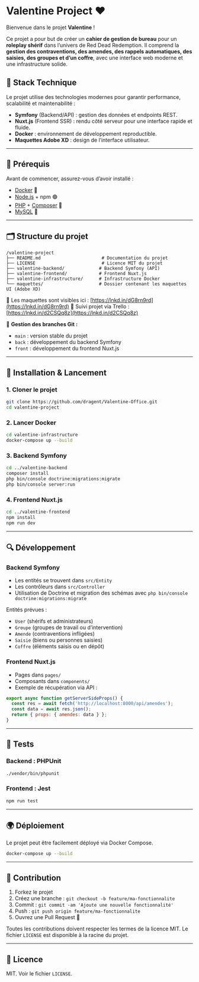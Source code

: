 # Valentine Project ❤️

Bienvenue dans le projet **Valentine** !

Ce projet a pour but de créer un **cahier de gestion de bureau** pour un **roleplay shérif** dans l’univers de Red Dead Redemption. Il comprend la **gestion des contraventions, des amendes, des rappels automatiques, des saisies, des groupes et d’un coffre**, avec une interface web moderne et une infrastructure solide.

## 🧱 Stack Technique

Le projet utilise des technologies modernes pour garantir performance, scalabilité et maintenabilité :

- **Symfony** (Backend/API) : gestion des données et endpoints REST.
- **Nuxt.js** (Frontend SSR) : rendu côté serveur pour une interface rapide et fluide.
- **Docker** : environnement de développement reproductible.
- **Maquettes Adobe XD** : design de l’interface utilisateur.

---

## 🔧 Prérequis

Avant de commencer, assurez-vous d’avoir installé :

- [Docker](https://www.docker.com/get-started) 🐳
- [Node.js](https://nodejs.org/) + npm 🟢
- [PHP](https://www.php.net/) + [Composer](https://getcomposer.org/) 🐘
- [MySQL](https://dev.mysql.com/downloads/) 🐬

---

## 🗂️ Structure du projet

```
/valentine-project 
├── README.md                       # Documentation du projet
├── LICENSE                         # Licence MIT du projet
├── valentine-backend/             # Backend Symfony (API)
├── valentine-frontend/            # Frontend Nuxt.js
├── valentine-infrastructure/      # Infrastructure Docker
└── maquettes/                     # Dossier contenant les maquettes UI (Adobe XD)
```

📁 Les maquettes sont visibles ici : [https://lnkd.in/dG8rn9rd](https://lnkd.in/dG8rn9rd) 📌 Suivi projet via Trello : [https://lnkd.in/d2CSQq8z](https://lnkd.in/d2CSQq8z)

📌 **Gestion des branches Git :**
- `main` : version stable du projet
- `back` : développement du backend Symfony
- `front` : développement du frontend Nuxt.js

---

## 🚀 Installation & Lancement

### 1. Cloner le projet

```bash
git clone https://github.com/dragent/Valentine-Office.git
cd valentine-project
```

### 2. Lancer Docker

```bash
cd valentine-infrastructure
docker-compose up --build
```

### 3. Backend Symfony

```bash
cd ../valentine-backend
composer install
php bin/console doctrine:migrations:migrate
php bin/console server:run
```

### 4. Frontend Nuxt.js

```bash
cd ../valentine-frontend
npm install
npm run dev
```

---

## 🔍 Développement

### Backend Symfony

- Les entités se trouvent dans `src/Entity`
- Les contrôleurs dans `src/Controller`
- Utilisation de Doctrine et migration des schémas avec `php bin/console doctrine:migrations:migrate`

Entités prévues :

- `User` (shérifs et administrateurs)
- `Groupe` (groupes de travail ou d’intervention)
- `Amende` (contraventions infligées)
- `Saisie` (biens ou personnes saisies)
- `Coffre` (éléments saisis ou en dépôt)

### Frontend Nuxt.js

- Pages dans `pages/`
- Composants dans `components/`
- Exemple de récupération via API :

```js
export async function getServerSideProps() {
  const res = await fetch('http://localhost:8000/api/amendes');
  const data = await res.json();
  return { props: { amendes: data } };
}
```

---

## 🧪 Tests

### Backend : PHPUnit

```bash
./vendor/bin/phpunit
```

### Frontend : Jest

```bash
npm run test
```

---

## 🌍 Déploiement

Le projet peut être facilement déployé via Docker Compose.

```bash
docker-compose up --build
```

---

## 🤝 Contribution

1. Forkez le projet
2. Créez une branche : `git checkout -b feature/ma-fonctionnalite`
3. Commit : `git commit -am 'Ajoute une nouvelle fonctionnalité'`
4. Push : `git push origin feature/ma-fonctionnalite`
5. Ouvrez une Pull Request 🚀

Toutes les contributions doivent respecter les termes de la licence MIT. Le fichier `LICENSE` est disponible à la racine du projet.

---

## 📜 Licence

MIT. Voir le fichier `LICENSE`.

